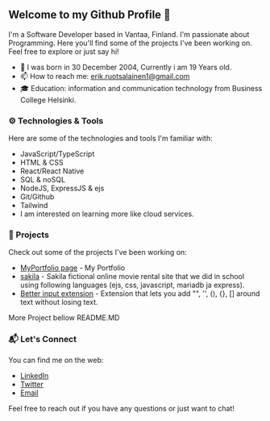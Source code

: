 ## **Welcome to my Github Profile** 👋


I'm a Software Developer based in Vantaa, Finland. I'm passionate about Programming. Here you'll find some of the projects I've been working on. Feel free to explore or just say hi!

- 📅 I was born in 30 December 2004, Currently i am 19 Years old.
- 📫 How to reach me: erik.ruotsalainen1@gmail.com
- 🎓 Education: information and communication technology from Business College Helsinki. 

### ⚙️ Technologies & Tools

Here are some of the technologies and tools I'm familiar with:

- JavaScript/TypeScript
- HTML & CSS
- React/React Native
- SQL & noSQL
- NodeJS, ExpressJS & ejs
- Git/Github
- Tailwind
- I am interested on learning more like cloud services.

### 🚀 Projects

Check out some of the projects I've been working on:

- [MyPortfolio page](https://supr0en.github.io/MyPortfolio/) - My Portfolio
- [sakila](https://github.com/Supr0en/sakila) - Sakila fictional online movie rental site that we did in school using following languages (ejs, css, javascript, mariadb ja express).
- [Better input extension](https://github.com/Supr0en/Better-Input-extension) - Extension that lets you add "", '', (), {}, [] around text without losing text.

More Project bellow README.MD

### 📬 Let's Connect

You can find me on the web:

- [LinkedIn](https://www.linkedin.com/in/erikruotsalainen/)
- [Twitter](https://twitter.com/Supr0en)
- [Email](mailto:erik.ruotsalainen1@gmail.com)

Feel free to reach out if you have any questions or just want to chat!
